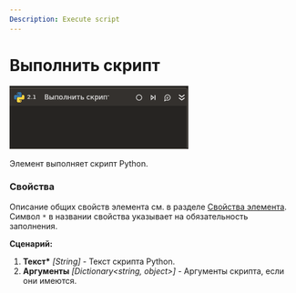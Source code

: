 ```yaml
---
Description: Execute script
---
```


# Выполнить скрипт

![](../../../../.gitbook/assets1/python-execute-script.png)

Элемент выполняет скрипт Python.

### Свойства
Описание общих свойств элемента см. в разделе [Свойства элемента](https://docs.primo-rpa.ru/primo-rpa/primo-studio/process/elements#svoistva-elementa).\
Символ `*` в названии свойства указывает на обязательность заполнения.

**Сценарий:**

1. **Текст\*** *[String]* - Текст скрипта Python.
1. **Аргументы** *[Dictionary<string, object>]* - Аргументы скрипта, если они имеются.
